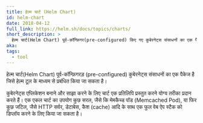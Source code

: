 ```yaml
---
title: हेल्म चार्ट (Helm Chart)
id: helm-chart
date: 2018-04-12
full_link: https://helm.sh/docs/topics/charts/
short_description: >
  हेल्म चार्ट(Helm Chart) पूर्व-कॉन्फ़िगर(pre-configured) किए गए कुबेरनेट्स संसाधनों का एक पैकेज है जिसे हेल्म टूल के माध्यम से प्रबंधित किया जा सकता है।
aka:
tags:
  - tool
---
```


हेल्म चार्ट(Helm Chart) पूर्व-कॉन्फ़िगरड़ (pre-configured) कुबेरनेट्स संसाधनों का एक पैकेज है जिसे हेल्म टूल के माध्यम से प्रबंधित किया जा सकता है।

<!--more-->

कुबेरनेट्स एप्लिकेशन बनाने और साझा करने के लिए चार्ट एक प्रतिलिपि प्रस्तुत करने योग्य तरीका प्रदान करते हैं।
एक एकल चार्ट का उपयोग कुछ सरल, जैसे कि मेमकैच्ड पॉड (Memcached Pod), या फिर कुछ जटिल, जैसे HTTP सर्वर, डेटाबेस, कैश (cache) आदि के साथ एक फुल वेब ऐप स्टैक को डिप्लॉय करने के लिए किया जा सकता है।
